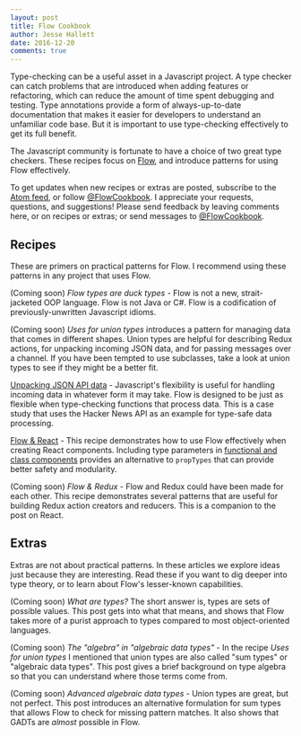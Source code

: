 ```yaml
---
layout: post
title: Flow Cookbook
author: Jesse Hallett
date: 2016-12-20
comments: true
---
```


Type-checking can be a useful asset in a Javascript project.
A type checker can catch problems that are introduced when adding features or
refactoring, which can reduce the amount of time spent debugging and testing.
Type annotations provide a form of always-up-to-date documentation that makes
it easier for developers to understand an unfamiliar code base.
But it is important to use type-checking effectively to get its full benefit.

The Javascript community is fortunate to have a choice of two great type
checkers.
These recipes focus on [Flow][], and introduce patterns for using Flow
effectively.

[Flow]: https://flowtype.org/

<!-- more -->

To get updates when new recipes or extras are posted,
subscribe to the [Atom feed][],
or follow [@FlowCookbook][].
I appreciate your requests, questions, and suggestions!
Please send feedback by leaving comments here, or on recipes or extras;
or send messages to [@FlowCookbook][].

[Atom feed]: http://feeds.feedburner.com/hallettj
[@FlowCookbook]: https://twitter.com/FlowCookbook


## Recipes

These are primers on practical patterns for Flow.
I recommend using these patterns in any project that uses Flow.

(Coming soon) *Flow types are duck types* -
Flow is not a new, strait-jacketed OOP language.
Flow is not Java or C#.
Flow is a codification of previously-unwritten Javascript idioms.

(Coming soon) *Uses for union types*
introduces a pattern for managing data that comes in different shapes.
Union types are helpful for describing Redux actions,
for unpacking incoming JSON data,
and for passing messages over a channel.
If you have been tempted to use subclasses,
take a look at union types to see if they might be a better fit.

[Unpacking JSON API data][] -
Javascript's flexibility is useful for handling incoming data in whatever form
it may take.
Flow is designed to be just as flexible when type-checking functions that
process data.
This is a case study that uses the Hacker News API as an example for type-safe
data processing.

[Flow & React][] -
This recipe demonstrates how to use Flow effectively when creating React
components.
Including type parameters in [functional and class components][] provides an
alternative to `propTypes` that can provide better safety and modularity.

(Coming soon) *Flow & Redux* -
Flow and Redux could have been made for each other.
This recipe demonstrates several patterns that are useful for building Redux
action creators and reducers.
This is a companion to the post on React.

[Unpacking JSON API data]: /2016/12/20/flow-cookbook-unpacking-json.html
[Flow & React]: /2017/01/03/flow-cookbook-react.html

[functional and class components]: https://facebook.github.io/react/docs/components-and-props.html#functional-and-class-components


## Extras

Extras are not about practical patterns.
In these articles we explore ideas just because they are interesting.
Read these if you want to dig deeper into type theory,
or to learn about Flow's lesser-known capabilities.

(Coming soon) *What are types?*
The short answer is, types are sets of possible values.
This post gets into what that means,
and shows that Flow takes more of a purist approach to types compared to most
object-oriented languages.

(Coming soon) *The "algebra" in "algebraic data types"* -
In the recipe *Uses for union types* I mentioned that union types are also
called "sum types" or "algebraic data types".
This post gives a brief background on type algebra so that you can understand
where those terms come from.

(Coming soon) *Advanced algebraic data types* -
Union types are great, but not perfect.
This post introduces an alternative formulation for sum types that allows Flow
to check for missing pattern matches.
It also shows that GADTs are _almost_ possible in Flow.
